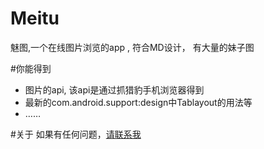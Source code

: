 # Meitu
魅图,一个在线图片浏览的app , 符合MD设计， 有大量的妹子图

#你能得到
* 图片的api, 该api是通过抓猎豹手机浏览器得到
* 最新的com.android.support:design中Tablayout的用法等
*  ……

#关于
如果有任何问题，[请联系我](http://weibo.com/wvitas)
